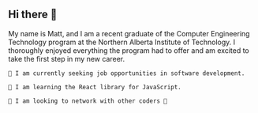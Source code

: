 ## Hi there 👋

My name is Matt, and I am a recent graduate of the Computer Engineering Technology program at the Northern Alberta Institute of Technology. I thoroughly enjoyed everything the program had to offer and am excited to take the first step in my new career.

    🔭 I am currently seeking job opportunities in software development.

    🌱 I am learning the React library for JavaScript.

    👯 I am looking to network with other coders 🙂

<!--
**mholyk8/mholyk8** is a ✨ _special_ ✨ repository because its `README.md` (this file) appears on your GitHub profile.

Here are some ideas to get you started:
- 🔭 I’m currently working on ...
- 🌱 I’m currently learning ...
- 👯 I’m looking to collaborate on ...
- 🤔 I’m looking for help with ...
- 💬 Ask me about ...
- 📫 How to reach me: ...
- 😄 Pronouns: ...
- ⚡ Fun fact: ...
-->
